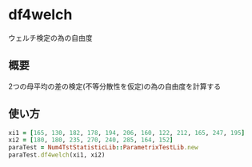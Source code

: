 df4welch
========
ウェルチ検定の為の自由度

## 概要

2つの母平均の差の検定(不等分散性を仮定)の為の自由度を計算する

## 使い方

```ruby
xi1 = [165, 130, 182, 178, 194, 206, 160, 122, 212, 165, 247, 195]
xi2 = [180, 180, 235, 270, 240, 285, 164, 152]
paraTest = Num4TstStatisticLib::ParametrixTestLib.new
paraTest.df4welch(xi1, xi2)
```

